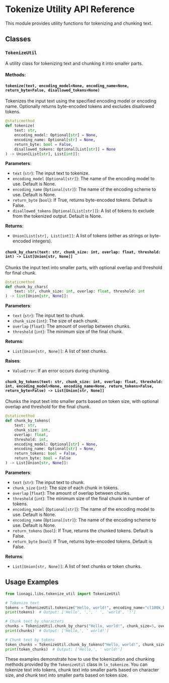 # Tokenize Utility API Reference

This module provides utility functions for tokenizing and chunking text.

## Classes

### `TokenizeUtil`

A utility class for tokenizing text and chunking it into smaller parts.

#### Methods:

#### `tokenize(text, encoding_model=None, encoding_name=None, return_byte=False, disallowed_tokens=None)`

Tokenizes the input text using the specified encoding model or encoding name. Optionally returns byte-encoded tokens and excludes disallowed tokens.

```python
@staticmethod
def tokenize(
    text: str,
    encoding_model: Optional[str] = None,
    encoding_name: Optional[str] = None,
    return_byte: bool = False,
    disallowed_tokens: Optional[List[str]] = None
) -> Union[List[str], List[int]]:
```

**Parameters**:
- `text` (`str`): The input text to tokenize.
- `encoding_model` (`Optional[str]`): The name of the encoding model to use. Default is None.
- `encoding_name` (`Optional[str]`): The name of the encoding scheme to use. Default is None.
- `return_byte` (`bool`): If True, returns byte-encoded tokens. Default is False.
- `disallowed_tokens` (`Optional[List[str]]`): A list of tokens to exclude from the tokenized output. Default is None.

**Returns**:
- `Union[List[str], List[int]]`: A list of tokens (either as strings or byte-encoded integers).

#### `chunk_by_chars(text: str, chunk_size: int, overlap: float, threshold: int) -> List[Union[str, None]]`

Chunks the input text into smaller parts, with optional overlap and threshold for final chunk.

```python
@staticmethod
def chunk_by_chars(
    text: str, chunk_size: int, overlap: float, threshold: int
) -> list[Union[str, None]]:
```

**Parameters**:
- `text` (`str`): The input text to chunk.
- `chunk_size` (`int`): The size of each chunk.
- `overlap` (`float`): The amount of overlap between chunks.
- `threshold` (`int`): The minimum size of the final chunk.

**Returns**:
- `List[Union[str, None]]`: A list of text chunks.

**Raises**:
- `ValueError`: If an error occurs during chunking.

#### `chunk_by_tokens(text: str, chunk_size: int, overlap: float, threshold: int, encoding_model=None, encoding_name=None, return_tokens=False, return_byte=False) -> List[Union[str, None]]`

Chunks the input text into smaller parts based on token size, with optional overlap and threshold for the final chunk.

```python
@staticmethod
def chunk_by_tokens(
    text: str,
    chunk_size: int,
    overlap: float,
    threshold: int,
    encoding_model: Optional[str] = None,
    encoding_name: Optional[str] = None,
    return_tokens: bool = False,
    return_byte: bool = False
) -> List[Union[str, None]]:
```

**Parameters**:
- `text` (`str`): The input text to chunk.
- `chunk_size` (`int`): The size of each chunk in tokens.
- `overlap` (`float`): The amount of overlap between chunks.
- `threshold` (`int`): The minimum size of the final chunk in number of tokens.
- `encoding_model` (`Optional[str]`): The name of the encoding model to use. Default is None.
- `encoding_name` (`Optional[str]`): The name of the encoding scheme to use. Default is None.
- `return_tokens` (`bool`): If True, returns the chunked tokens. Default is False.
- `return_byte` (`bool`): If True, returns byte-encoded tokens. Default is False.

**Returns**:
- `List[Union[str, None]]`: A list of text chunks or token chunks.

## Usage Examples

```python
from lionagi.libs.tokenize_util import TokenizeUtil

# Tokenize text
tokens = TokenizeUtil.tokenize("Hello, world!", encoding_name="cl100k_base")
print(tokens)  # Output: ['Hello', ',', ' ', 'world', '!']

# Chunk text by characters
chunks = TokenizeUtil.chunk_by_chars("Hello, world!", chunk_size=5, overlap=2, threshold=2)
print(chunks)  # Output: ['Hello,', ' world!']

# Chunk text by tokens
token_chunks = TokenizeUtil.chunk_by_tokens("Hello, world!", chunk_size=2, overlap=0.5, threshold=1)
print(token_chunks)  # Output: ['Hello,', ' world!']
```

These examples demonstrate how to use the tokenization and chunking methods provided by the `TokenizeUtil` class in `ln_tokenize`. You can tokenize text into tokens, chunk text into smaller parts based on character size, and chunk text into smaller parts based on token size.
